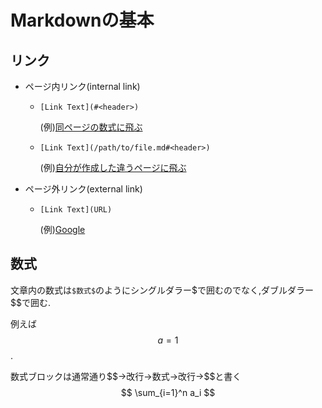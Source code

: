 # Markdownの基本

## リンク

* ページ内リンク(internal link)

  * `[Link Text](#<header>)`

    (例)[同ページの数式に飛ぶ](#数式)

  * `[Link Text](/path/to/file.md#<header>)`

    (例)[自分が作成した違うページに飛ぶ](toygitbook.md#使用可能な主な機能)

* ページ外リンク(external link)

  * `[Link Text](URL)`

    (例)[Google](https://www.google.com/)

## 数式

文章内の数式は`$数式$`のようにシングルダラー\$で囲むのでなく,ダブルダラー\$\$で囲む.

例えば$$a=1$$.

数式ブロックは通常通り\$\$→改行→数式→改行→\$\$と書く
$$
\sum_{i=1}^n a_i
$$


